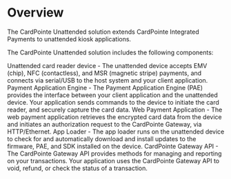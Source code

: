 <!-- type: tab -->

<!-- type: card
description: This solution is currently in development and the information in this guide is subject to change.
-->

<!-- type: row-end -->

# Overview

The CardPointe Unattended solution extends CardPointe Integrated Payments to unattended kiosk applications.

The CardPointe Unattended solution includes the following components:

Unattended card reader device - The unattended device accepts EMV (chip), NFC (contactless), and MSR (magnetic stripe) payments, and connects via serial/USB to the host system and your client application.
Payment Application Engine - The Payment Application Engine (PAE) provides the interface between your client application and the unattended device. Your application sends commands to the device to initiate the card reader, and securely capture the card data.
Web Payment Application - The web payment application retrieves the encrypted card data from the device and initiates an authorization request to the CardPointe Gateway, via HTTP/Ethernet.
App Loader - The app loader runs on the unattended device to check for and automatically download and install updates to the firmware, PAE, and SDK installed on the device.
CardPointe Gateway API - The CardPointe Gateway API provides methods for managing and reporting on your transactions. Your application uses the CardPointe Gateway API to void, refund, or check the status of a transaction.

